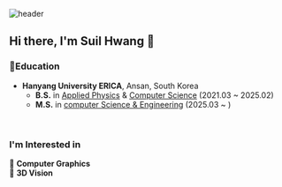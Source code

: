 ![header](https://capsule-render.vercel.app/api?type=waving&height=300&color=timeGradient&text=Suil%20Hwang)


## Hi there, I'm Suil Hwang 👋  

<h3 align="left">📖Education </h3>

* **Hanyang University ERICA**, Ansan, South Korea
    * **B.S.** in [Applied Physics](http://appliedphysics.hanyang.ac.kr/) & [Computer Science](http://sw.hanyang.ac.kr/) (2021.03 ~ 2025.02)
    * **M.S.** in [computer Science & Engineering](http://cse.hanyang.ac.kr/) (2025.03 ~ )

<br>

### I'm Interested in   
🔎 **Computer Graphics**<br>
🔎 **3D Vision**<br>
